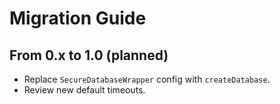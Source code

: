 # Migration Guide

## From 0.x to 1.0 (planned)

- Replace `SecureDatabaseWrapper` config with `createDatabase`.
- Review new default timeouts.

